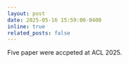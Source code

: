 ```yaml
---
layout: post
date: 2025-05-16 15:59:00-0400
inline: true
related_posts: false
---
```


Five paper were accpeted at ACL 2025.
